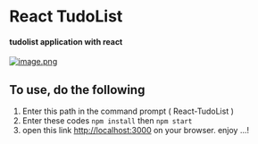 # React TudoList
#### tudolist application with react 
[![image.png](https://i.postimg.cc/7hwjcTK9/image.png)](https://postimg.cc/N9CN2Lq2)
## To use, do the following
1. Enter this path in the command prompt ( React-TudoList )
2. Enter these codes
```npm install```
then
```npm start```
3. open this link [http://localhost:3000](http://localhost:3000) on your browser. enjoy ...!
